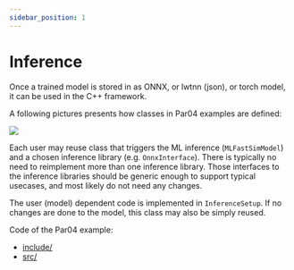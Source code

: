 ```yaml
---
sidebar_position: 1
---
```


# Inference

Once a trained model is stored in as ONNX, or lwtnn (json), or torch model, it can be used in the C++ framework.

A following pictures presents how classes in Par04 examples are defined:

![](/img/MetaHEP/inference.png)

Each user may reuse class that triggers the ML inference (`MLFastSimModel`) and a chosen inference library (e.g. `OnnxInterface`).
There is typically no need to reimplement more than one inference library. Those interfaces to the inference libraries should be generic enough to support typical usecases, and most likely do not need any changes.

The user (model) dependent code is implemented in `InferenceSetup`. If no changes are done to the model, this class may also be simply reused.

Code of the Par04 example:

- [include/](https://gitlab.cern.ch/geant4/geant4/-/blob/master/examples/extended/parameterisations/Par04/include/)
- [src/](https://gitlab.cern.ch/geant4/geant4/-/blob/master/examples/extended/parameterisations/Par04/src/)